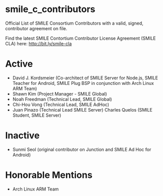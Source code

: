 smile_c_contributors
====================

Official List of SMILE Consortium Contributors with a valid, signed, contributor agreement on file.

Find the latest SMILE Contortium Contributor License Agreement (SMILE  CLA) here: http://bit.ly/smile-cla

Active
======

* David J. Kordsmeier (Co-architect of SMILE Server for Node.js, SMILE Teacher for Android, SMILE Plug BSP in conjunction with Arch Linux ARM Team)
* Shawn Kim (Project Manager - SMILE Global)
* Noah Freedman (Technical Lead, SMILE Global)
* Chi-Hou Vong (Technical Lead, SMILE AdHoc)
* Juan Pinazo (Technical Lead SMILE Server)
  Charles Quelos (SMILE Student, SMILE Server)

Inactive
========

* Sunmi Seol (original contributor on Junction and SMILE Ad Hoc for Android) 

Honorable Mentions
==================

* Arch Linux ARM Team
